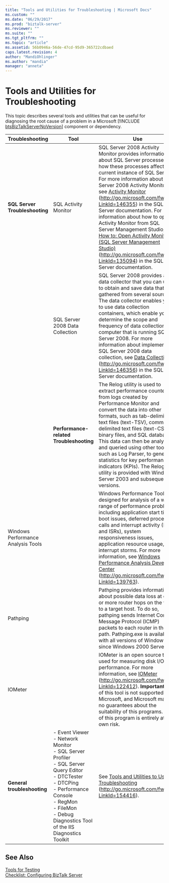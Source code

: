 ```yaml
---
title: "Tools and Utilities for Troubleshooting | Microsoft Docs"
ms.custom: ""
ms.date: "06/29/2017"
ms.prod: "biztalk-server"
ms.reviewer: ""
ms.suite: ""
ms.tgt_pltfrm: ""
ms.topic: "article"
ms.assetid: 56b0946a-56de-47cd-95d9-365722cdbaed
caps.latest.revision: 4
author: "MandiOhlinger"
ms.author: "mandia"
manager: "anneta"
---
```

# Tools and Utilities for Troubleshooting
This topic describes several tools and utilities that can be useful for diagnosing the root cause of a problem in a Microsoft [!INCLUDE [btsBizTalkServerNoVersion](../includes/btsbiztalkservernoversion-md.md)] component or dependency.  
  
|Troubleshooting|Tool|Use|  
|---------------------|----------|---------|  
|**SQL Server Troubleshooting**|SQL Activity Monitor|SQL Server 2008 Activity Monitor provides information about SQL Server processes and how these processes affect the current instance of SQL Server. For more information about SQL Server 2008 Activity Monitor, see [Activity Monitor](http://go.microsoft.com/fwlink/?LinkId=146355) (http://go.microsoft.com/fwlink/?LinkId=146355) in the SQL Server documentation. For information about how to open Activity Monitor from SQL Server Management Studio, see [How to: Open Activity Monitor (SQL Server Management Studio)](http://go.microsoft.com/fwlink/?LinkId=135094) (http://go.microsoft.com/fwlink/?LinkId=135094) in the SQL Server documentation.|  
||SQL Server 2008 Data Collection|SQL Server 2008 provides a data collector that you can use to obtain and save data that is gathered from several sources. The data collector enables you to use data collection containers, which enable you to determine the scope and frequency of data collection on a computer that is running SQL Server 2008. For more information about implementing SQL Server 2008 data collection, see [Data Collection](http://go.microsoft.com/fwlink/?LinkId=146356) (http://go.microsoft.com/fwlink/?LinkId=146356) in the SQL Server documentation.|  
||**Performance-related Troubleshooting**|The Relog utility is used to extract performance counters from logs created by Performance Monitor and convert the data into other formats, such as tab-delimited text files (text-TSV), comma-delimited text files (text-CSV), binary files, and SQL databases. This data can then be analyzed and queried using other tools, such as Log Parser, to generate statistics for key performance indicators (KPIs). The Relog utility is provided with Windows Server 2003 and subsequent versions.|  
|Windows Performance Analysis Tools||Windows Performance Tools are designed for analysis of a wide range of performance problems including application start times, boot issues, deferred procedure calls and interrupt activity (DPCs and ISRs), system responsiveness issues, application resource usage, and interrupt storms. For more information, see [Windows Performance Analysis Developer Center](http://go.microsoft.com/fwlink/?LinkId=139763) (http://go.microsoft.com/fwlink/?LinkId=139763).|  
|Pathping||Pathping provides information about possible data loss at one or more router hops on the way to a target host. To do so, pathping sends Internet Control Message Protocol (ICMP) packets to each router in the path. Pathping.exe is available with all versions of Windows since Windows 2000 Server.|  
|IOMeter||IOMeter is an open source tool used for measuring disk I/O performance. For more information, see  [IOMeter](http://go.microsoft.com/fwlink/?LinkId=122412) (http://go.microsoft.com/fwlink/?LinkId=122412). **Important:**  Use of this tool is not supported by Microsoft, and Microsoft makes no guarantees about the suitability of this programs. Use of this program is entirely at your own risk.|  
|**General troubleshooting**|-   Event Viewer<br />-   Network Monitor<br />-   SQL Server Profiler<br />-   SQL Server Query Editor<br />-   DTCTester<br />-   DTCPing<br />-   Performance Console<br />-   RegMon<br />-   FileMon<br />-   Debug Diagnostics Tool of the IIS Diagnostics Toolkit|See [Tools and Utilities to Use for Troubleshooting](http://go.microsoft.com/fwlink/?LinkId=154416) (http://go.microsoft.com/fwlink/?LinkId=154416).|  
  
## See Also  
 [Tools for Testing](../technical-guides/tools-for-testing.md)   
 [Checklist: Configuring BizTalk Server](~/technical-guides/checklist-configuring-biztalk-server.md)